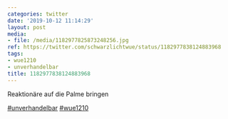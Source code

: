 ```yaml
---
categories: twitter
date: '2019-10-12 11:14:29'
layout: post
media:
- file: /media/1182977825873248256.jpg
ref: https://twitter.com/schwarzlichtwue/status/1182977838124883968
tags:
- wue1210
- unverhandelbar
title: 1182977838124883968
---
```

Reaktionäre auf die Palme bringen

[#unverhandelbar](/t/unverhandelbar) [#wue1210](/t/wue1210)  